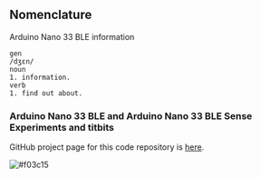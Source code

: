 ## Nomenclature
Arduino Nano 33 BLE information
```
gen
/dʒɛn/
noun
1. information.
verb
1. find out about.
```
### Arduino Nano 33 BLE and Arduino Nano 33 BLE Sense Experiments and titbits
GitHub project page for this code repository is [here](https://armsp.github.io/nano-33-ble-gen/).
<!-- [Purchase](https://store.arduino.cc/usa/nano-33-ble)(![#1589F0](https://placehold.it/15/1589F0/000000?text=Purchase)) -->
<!-- ![#1589F0](https://placehold.it/15/1589F0/000000?text=[Purchase](https://store.arduino.cc/usa/nano-33-ble)) -->
![#f03c15](https://placehold.it/15/f03c15/000000?text="[Purchase](https://store.arduino.cc/usa/nano-33-ble)")